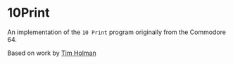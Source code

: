 # 10Print

An implementation of the `10 Print` program originally from the Commodore 64.

Based on work by [Tim Holman](https://generativeartistry.com/tutorials/tiled-lines/)
